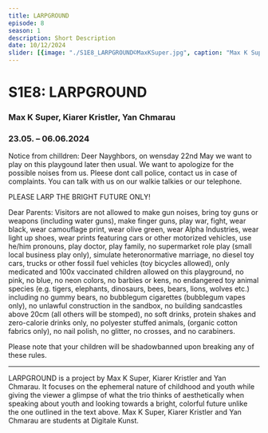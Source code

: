 ```yaml
---
title: LARPGROUND
episode: 8
season: 1
description: Short Description
date: 10/12/2024 
slider: [{image: "./S1E8_LARPGROUND©MaxKSuper.jpg", caption: "Max K Super"}]
---
```


# S1E8: LARPGROUND
### Max K Super, Kiarer Kristler, Yan Chmarau
### 23.05. – 06.06.2024
		
Notice from chilldren: Deer Nayghbors, on wensday 22nd May we want to play on this playgound later then usual. We want to apologize for the possible noises from us. Pleese dont call police, contact us in case of complaints. You can talk with us on our walkie talkies or our telephone.

PLEASE LARP THE BRIGHT FUTURE ONLY!

Dear Parents: Visitors are not allowed to make gun noises, bring toy guns or weapons (including water guns), make finger guns, play war, fight, wear black, wear camouflage print, wear olive green, wear Alpha Industries, wear light up shoes, wear prints featuring cars or other motorized vehicles, use he/him pronouns, play doctor, play family, no supermarket role play (small local business play only), simulate heteronormative marriage, no diesel toy cars, trucks or other fossil fuel vehicles (toy bicycles allowed), only medicated and 100x vaccinated children allowed on this playground, no pink, no blue, no neon colors, no barbies or kens, no endangered toy animal species (e.g. tigers, elephants, dinosaurs, bees, bears, lions, wolves etc.) including no gummy bears, no bubblegum cigarettes (bubblegum vapes only), no unlawful construction in the sandbox, no building sandcastles above 20cm (all others will be stomped), no soft drinks, protein shakes and zero-calorie drinks only, no polyester stuffed animals, (organic cotton fabrics only), no nail polish, no glitter, no crosses, and no carabiners.

Please note that your children will be shadowbanned upon breaking any of these rules.

---
LARPGROUND is a project by Max K Super, Kiarer Kristler and Yan Chmarau. It focuses on the ephemeral nature of childhood and youth while giving the viewer a glimpse of what the trio thinks of aesthetically when speaking about youth and looking towards a bright, colorful future unlike the one outlined in the text above. Max K Super, Kiarer Kristler and Yan Chmarau are students at Digitale Kunst.
 


